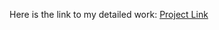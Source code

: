 Here is the link to my detailed work: [Project Link](https://www.tinkercad.com/things/jfcSUNXqX7t/editel?sharecode=KPgBCifi9OqfNBdZzFiPUpAwioHm0cyCrXZVY9qUEv0)
